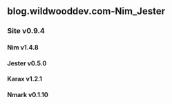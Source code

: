 ## blog.wildwooddev.com-Nim_Jester

### Site v0.9.4

#### Nim v1.4.8

#### Jester v0.5.0

#### Karax v1.2.1

#### Nmark v0.1.10
